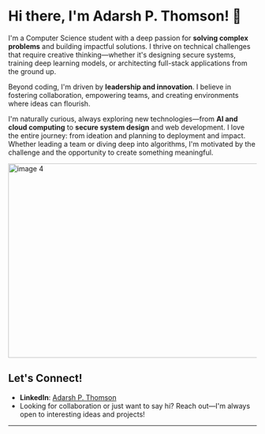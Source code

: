 # Hi there, I'm Adarsh P. Thomson! 👋

I'm a Computer Science student with a deep passion for **solving complex problems** and building impactful solutions. I thrive on technical challenges that require creative thinking—whether it's designing secure systems, training deep learning models, or architecting full-stack applications from the ground up.

Beyond coding, I'm driven by **leadership and innovation**. I believe in fostering collaboration, empowering teams, and creating environments where ideas can flourish.

I'm naturally curious, always exploring new technologies—from **AI and cloud computing** to **secure system design** and web development. I love the entire journey: from ideation and planning to deployment and impact. Whether leading a team or diving deep into algorithms, I'm motivated by the challenge and the opportunity to create something meaningful.

<img width="700" height="394" alt="image 4" src="https://github.com/user-attachments/assets/b2bbe889-f87d-4098-90b4-a0eac73dc19d" />


##  Let's Connect!

- **LinkedIn**: [Adarsh P. Thomson](https://www.linkedin.com/in/adarsh-p-thomson-81990b259/)  
- Looking for collaboration or just want to say hi? Reach out—I'm always open to interesting ideas and projects!

---

<!--
**Adarsh-P-Thomson/Adarsh-P-Thomson** is a ✨ _special_ ✨ repository because its `README.md` (this file) appears on your GitHub profile.

Here are some ideas to get you started:

- 🔭 I'm currently working on ...
- 🌱 I'm currently learning ...
- 👯 I'm looking to collaborate on ...
- 🤔 I'm looking for help with ...
- 💬 Ask me about ...
- 📫 How to reach me: ...
- 😄 Pronouns: ...
- ⚡ Fun fact: ...
-->
